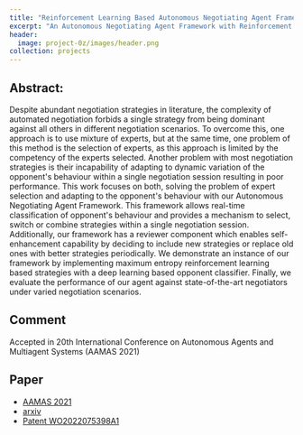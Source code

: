 ```yaml
---
title: "Reinforcement Learning Based Autonomous Negotiating Agent Framework (AAMAS 2021) <br/><br/><img src='/images/project-0z/images/neg.png'>"
excerpt: "An Autonomous Negotiating Agent Framework with Reinforcement Learning Based Strategies and Adaptive Strategy Switching Mechanism"
header:
  image: project-0z/images/header.png
collection: projects
---
```



**Abstract:**
---------------

Despite abundant negotiation strategies in literature, the complexity of automated negotiation forbids a single strategy from being dominant against all others in different negotiation scenarios. To overcome this, one approach is to use mixture of experts, but at the same time, one problem of this method is the selection of experts, as this approach is limited by the competency of the experts selected. Another problem with most negotiation strategies is their incapability of adapting to dynamic variation of the opponent's behaviour within a single negotiation session resulting in poor performance. This work focuses on both, solving the problem of expert selection and adapting to the opponent's behaviour with our Autonomous Negotiating Agent Framework. This framework allows real-time classification of opponent's behaviour and provides a mechanism to select, switch or combine strategies within a single negotiation session. Additionally, our framework has a reviewer component which enables self-enhancement capability by deciding to include new strategies or replace old ones with better strategies periodically. We demonstrate an instance of our framework by implementing maximum entropy reinforcement learning based strategies with a deep learning based opponent classifier. Finally, we evaluate the performance of our agent against state-of-the-art negotiators under varied negotiation scenarios.


**Comment**
--------------------------------
Accepted in 20th International Conference on Autonomous Agents and Multiagent Systems (AAMAS 2021)

**Paper**
--------------------------------
* [AAMAS 2021](https://dl.acm.org/doi/10.5555/3463952.3464087)
* [arxiv](https://arxiv.org/abs/2102.03588)
* [Patent WO2022075398A1](https://patentimages.storage.googleapis.com/a8/db/d9/74fb6493b20efd/WO2022075398A1.pdf)

